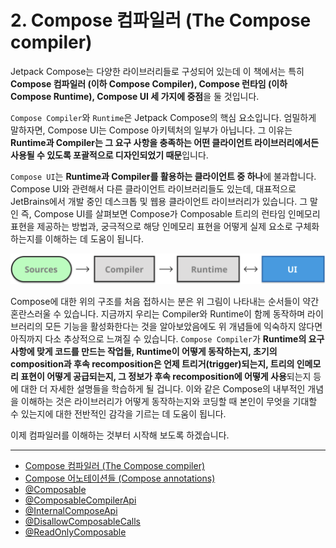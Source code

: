 # 2. Compose 컴파일러 (The Compose compiler)

Jetpack Compose는 다양한 라이브러리들로 구성되어 있는데 이 책에서는 특히 **Compose 컴파일러 (이하 Compose Compiler), Compose 런타임 (이하 Compose Runtime), Compose UI 세 가지에 중점**을 둘 것입니다.


`Compose Compiler`와 `Runtime`은 Jetpack Compose의 핵심 요소입니다. 엄밀하게 말하자면, Compose UI는 Compose 아키텍처의 일부가 아닙니다. 그 이유는 **Runtime과 Compiler는 그 요구 사항을 충족하는 어떤 클라이언트 라이브러리에서든 사용될 수 있도록 포괄적으로 디자인되었기 때문**입니다. 

`Compose UI`는 **Runtime과 Compiler를 활용하는 클라이언트 중 하나**에 불과합니다. Compose UI와 관련해서 다른 클라이언트 라이브러리들도 있는데, 대표적으로 JetBrains에서 개발 중인 데스크톱 및 웹용 클라이언트 라이브러리가 있습니다. 그 말인 즉, Compose UI를 살펴보면 Compose가 Composable 트리의 런타임 인메모리 표현을 제공하는 방법과, 궁극적으로 해당 인메모리 표현을 어떻게 실제 요소로 구체화하는지를 이해하는 데 도움이 됩니다.

![compose-architecture](./Screenshots/compose-architecture.png)

Compose에 대한 위의 구조를 처음 접하시는 분은 위 그림이 나타내는 순서들이 약간 혼란스러울 수 있습니다. 지금까지 우리는 Compiler와 Runtime이 함께 동작하며 라이브러리의 모든 기능을 활성화한다는 것을 알아보았음에도 위 개념들에 익숙하지 않다면 아직까지 다소 추상적으로 느껴질 수 있습니다. `Compose Compiler`가 **Runtime의 요구 사항에 맞게 코드를 만드는 작업들, Runtime이 어떻게 동작하는지, 초기의 composition과 후속 recomposition은 언제 트리거(trigger)되는지, 트리의 인메모리 표현이 어떻게 공급되는지, 그 정보가 후속 recomposition에 어떻게 사용**되는지 등에 대한 더 자세한 설명들을 학습하게 될 겁니다. 이와 같은 Compose의 내부적인 개념을 이해하는 것은 라이브러리가 어떻게 동작하는지와 코딩할 때 본인이 무엇을 기대할 수 있는지에 대한 전반적인 감각을 기르는 데 도움이 됩니다.


이제 컴파일러를 이해하는 것부터 시작해 보도록 하겠습니다.

---

- [Compose 컴파일러 (The Compose compiler)](./Compiler/README.md)
- [Compose 어노테이션들 (Compose annotations)](./Annotations/README.md)
- [@Composable](./AnnotationComposable/README.md)
- [@ComposableCompilerApi](./AnnotationComposableCompilerApi/README.md)
- [@InternalComposeApi](./AnnotationInternalComposeApi/README.md)
- [@DisallowComposableCalls](./DisallowComposableCalls/README.md)
- [@ReadOnlyComposable](./ReadOnlyComposable/README.md)